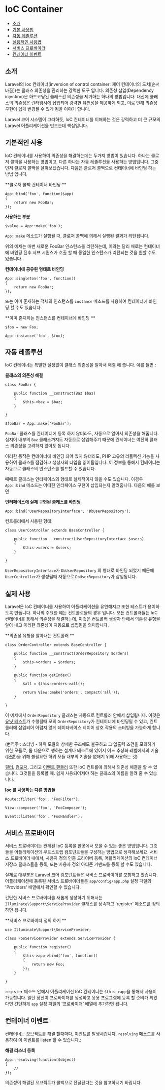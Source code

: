 # IoC Container

- [소개](#introduction)
- [기본 사용법](#basic-usage)
- [자동 레졸루션](#automatic-resolution)
- [실용적인 사용법](#practical-usage)
- [서비스 프로바이더](#service-providers)
- [컨테이너 이벤트](#container-events)

<a name="introduction"></a>
## 소개

Laravel의 Ioc 컨테이너(inversion of control container: 제어 컨테이너의 도치[순서바꿈])는 클래스 의존성을 관리하는 강력한 도구 입니다. 의존성 삽입(Dependency injection)은 하드코딩된 클래스간 의존성을 제거하는 하나의 방법입니다. 대신에 클래스의 의존성은 런타임시에 삽입되어 강력한 유연성을 제공하게 되고, 이로 인해 의존성 구현이 쉽게 변경될 수 있게 됨을 이야기 합니다.

Laravel 코어 시스템이 그러하듯, IoC 컨테이너를 이해하는 것은 강력하고 더 큰 규모의 Laravel 어플리케이션을 만드는데 핵심입니다.

<a name="basic-usage"></a>
## 기본적인 사용

IoC 컨테이너를 사용하여 의존성을 해결하는데는 두가지 방법이 있습니다. 하나는 클로저 콜백을 사용하는 방법이고, 다른 하나는 자동 레졸루션을 사용하는 방법입니다. 그중 먼저 클로저 콜백을 살펴보겠습니다. 다음은 클로저 콜백으로 컨테이너에 바인딩 하는 방법 입니다.

**클로저 콜백 컨테이너 바인딩 **

	App::bind('foo', function($app)
	{
		return new FooBar;
	});

**사용하는 부분**

	$value = App::make('foo');

`App::make` 메소드가 실행될 때, 클로저 콜백에 의해서 실행된 결과가 리턴됩니다.

위의 예제는 매번 새로운 FooBar 인스턴스를 리턴하는데, 이와는 달리 때로는 컨테이너에 바인딩 된후 서브 시퀀스가 호출 할 때 동일한 인스턴스가 리턴되는 것을 원할 수도 있습니다.

**컨테이너에 공유된 형태로 바인딩**

	App::singleton('foo', function()
	{
		return new FooBar;
	});

또는 이미 존재하는 객체의 인스턴스를 `instance` 메소드를 사용하여 컨테이너에 바인딩 할 수도 있습니다.

**이미 존재하는 인스턴스를 컨테이너에 바인딩 **

	$foo = new Foo;

	App::instance('foo', $foo);

<a name="automatic-resolution"></a>
## 자동 레졸루션

IoC 컨테이너는 특별한 설정없이 클래스 의존성을 알아서 해결 해 줍니다. 예를 들면 :

**클래스의 의존성 해결**

	class FooBar {

		public function __construct(Baz $baz)
		{
			$this->baz = $baz;
		}

	}

	$fooBar = App::make('FooBar');

`FooBar` 클래스를 컨테이너에 등록 하지 않더라도, 자동으로 알아서 의존성을 해줍니다. 심지어 내부의 `Baz` 클래스까지도 자동으로 삽입해주기 때문에 컨테이너는 여전히 클래스 의존성을 고려하지 않아도 됩니다.

이러한 동작은 컨테이너에 바인딩 되어 있지 않더라도, PHP 고유의 리플렉션 기능을 사용하여 클래스를 점검하고 생성자의 타입을 읽어들입니다. 이 정보를 통해서 컨테이너는 자동으로 클래스의 인스턴스를 빌드할 수 있습니다.

때때로 클래스는 인터페이스의 형태로 실제적이지 않을 수도 있습니다. 이경우 `App::bind` 메소드는 어떠한 인터페이스 구현이 삽입되는지 알려줍니다. 다음의 예를 보면

**인터페이스에 실제 구현된 클래스를 바인딩**

	App::bind('UserRepositoryInterface', 'DbUserRepository');

컨트롤러에서 사용된 형태:

	class UserController extends BaseController {

		public function __construct(UserRepositoryInterface $users)
		{
			$this->users = $users;
		}

	}

`UserRepositoryInterface`가 `DbUserRepository` 의 형태로 바인딩 되었기 때문에 `UserController`가 생성될때 자동으로 `DbUserRepository`가 삽입됩니다.

<a name="practical-usage"></a>
## 실제 사용

Laravel은 IoC 컨테이너를 사용하여 어플리케이션을 유연해지고 또한 테스트가 용이하도록 만듭니다. 하나의 주요한 예는 컨트롤로들의 경우 입니다. 모든 컨트롤러들는 IoC 컨테이너를 통해서 의존성을 해결하는데, 이것은 컨트롤러 생성자 안에서 의존성 유형을 알아 내고 이러한 의존성이 자동으로 삽입됨을 의미합니다.

**의존성 유형을 알아내는 컨트롤러 **

	class OrderController extends BaseController {

		public function __construct(OrderRepository $orders)
		{
			$this->orders = $orders;
		}

		public function getIndex()
		{
			$all = $this->orders->all();

			return View::make('orders', compact('all'));
		}

	}

이 예제에서 `OrderRepository` 클래스는 자동으로 컨트롤러 안에서 삽입됩니다. 이것은 [유닛 테스트](/docs/testing)가 수행될때 모의 `OrderRepository`가 컨테이너에 바인딩될 수 있고, 컨트롤러에 삽입되어 어렵지 않게 데이타베이스 레이어 상호 작용의 스터빙을 가능하게 합니다.

(번역주 : 스터빙 - 하위 모듈의 상세한 구조에도 불구하고 그 입출력 조건을 모의하기 위한 모듈로, 톱 다운으로 행하는 설계나 테스트에 있어서 어느 추상화 레벨에서의 기술(記述)을 위해 불필요한 하위 모듈 내부의 기술을 없애기 위해 사용하는 것)

[필터](/docs/routing#route-filters), [컴포저](/docs/responses#view-composers), 그리고 [이벤트 핸들러](/docs/events#using-classes-as-listeners) 또한 IoC 컨트롤에 의해서 의존성 해결을 할 수 있습니다. 그것들을 등록할 때. 쉽게 사용되어져야 하는 클래스의 이름을 알려 줄 수 있습니다.

**Ioc 를 사용하는 다른 방법들**

	Route::filter('foo', 'FooFilter');

	View::composer('foo', 'FooComposer');

	Event::listen('foo', 'FooHandler');

<a name="service-providers"></a>
## 서비스 프로바이더

서비스 프로바이더는 관계된 IoC 등록을 한곳에서 모을 수 있는 좋은 방법입니다. 그것들을 어플리케이션의 부트스트랩 컴포넌트들을 구성하는 방법으로 생각해보세요. 서비스 프로바이더 내에서, 사용자 정의 인증 드라이버 등록, 어플리케이션의 IoC 컨테이너 저장소 클래스들을 등록, 또는 사용자 정의 아티즌 커맨드를 등록 할 수도 있습니다.

실제로 대부분은 Laravel 코어 컴포넌트들은 서비스 프로바이더를 포함하고 있습니다. 어플리케이션에 등록된 서비스 프로바이더들은 `app/config/app.php` 설정 파일의 'Providers' 배열에서 확인할 수 있습니다.

간단한 서비스 프로바이더를 새롭게 생성하기 위해서는 `Illuminate\Support\ServiceProvider` 클래스를 상속하고 'register' 메소드를 정의 하면 됩니다.

**서비스 프로바이더 정의 하기 **

	use Illuminate\Support\ServiceProvider;

	class FooServiceProvider extends ServiceProvider {

		public function register()
		{
			$this->app->bind('foo', function()
			{
				return new Foo;
			});
		}

	}

`register` 메소드 안에서 어플리케이션 IoC 컨테이너는 `$this->app`을 통해서 사용이 가능합니다. 일단 당신이 프로바이더를 생성하고 응용 프로그램에 등록 할 준비가 되었다면 간단하게 `app` 설정 파일의 '프로바이더' 배열에 추가하면 됩니다.

<a name="container-events"></a>
## 컨테이너 이벤트

컨테이너는 오브젝트를 해결 할때마다, 이벤트를 발생시킵니다. `resolving` 메소드를 사용하여 이 이벤트를 listen 할 수 있습니다.:

**해결 리스너 등록**

	App::resolving(function($object)
	{
		//
	});

의존성이 해결된 오브젝트가 콜백으로 전달된다는 것을 참고하시기 바랍니다.
